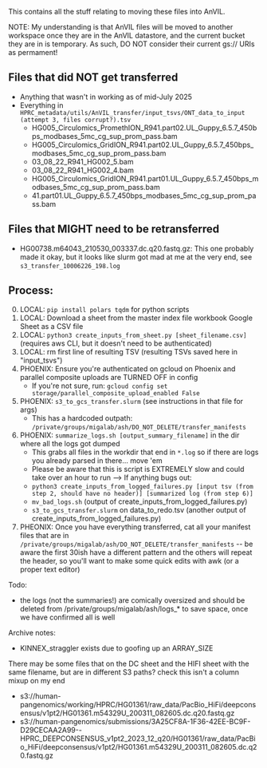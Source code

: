 This contains all the stuff relating to moving these files into AnVIL.

NOTE: My understanding is that AnVIL files will be moved to another workspace once they are in the AnVIL datastore, and the current bucket they are in is temporary. As such, DO NOT consider their current gs:// URIs as permament!

## Files that did NOT get transferred
* Anything that wasn't in working as of mid-July 2025
* Everything in `HPRC_metadata/utils/AnVIL_transfer/input_tsvs/ONT_data_to_input (attempt 3, files corrupt?).tsv`
	* HG005_Circulomics_PromethION_R941.part02.UL_Guppy_6.5.7_450bps_modbases_5mc_cg_sup_prom_pass.bam
	* HG005_Circulomics_GridION_R941.part02.UL_Guppy_6.5.7_450bps_modbases_5mc_cg_sup_prom_pass.bam
	* 03_08_22_R941_HG002_5.bam
	* 03_08_22_R941_HG002_4.bam
	* HG005_Circulomics_GridION_R941.part01.UL_Guppy_6.5.7_450bps_modbases_5mc_cg_sup_prom_pass.bam
	* 41.part01.UL_Guppy_6.5.7_450bps_modbases_5mc_cg_sup_prom_pass.bam

## Files that MIGHT need to be retransferred
* HG00738.m64043_210530_003337.dc.q20.fastq.gz: This one probably made it okay, but it looks like slurm got mad at me at the very end, see `s3_transfer_10006226_198.log`

## Process:
0. LOCAL: `pip install polars tqdm` for python scripts 
1. LOCAL: Download a sheet from the master index file workbook Google Sheet as a CSV file
2. LOCAL: `python3 create_inputs_from_sheet.py [sheet_filename.csv]` (requires aws CLI, but it doesn't need to be authenticated)
3. LOCAL: rm first line of resulting TSV (resulting TSVs saved here in "input_tsvs")
4. PHOENIX: Ensure you're authenticated on gcloud on Phoenix and parallel composite uploads are TURNED OFF in config
	* If you're not sure, run: `gcloud config set storage/parallel_composite_upload_enabled False`
5. PHOENIX: `s3_to_gcs_transfer.slurm` (see instructions in that file for args)
	* This has a hardcoded outpath: `/private/groups/migalab/ash/DO_NOT_DELETE/transfer_manifests`
6. PHOENIX: `summarize_logs.sh [output_summary_filename]` in the dir where all the logs got dumped
	* This grabs all files in the workdir that end in `*.log` so if there are logs you already parsed in there... move 'em
	* Please be aware that this is script is EXTREMELY slow and could take over an hour to run
--> If anything bugs out:
	* `python3 create_inputs_from_logged_failures.py [input tsv (from step 2, should have no header)] [summarized log (from step 6)]`
	* `mv_bad_logs.sh` (output of create_inputs_from_logged_failures.py)
	* `s3_to_gcs_transfer.slurm` on data_to_redo.tsv (another output of create_inputs_from_logged_failures.py)
7. PHEONIX: Once you have everything transferred, cat all your manifest files that are in `/private/groups/migalab/ash/DO_NOT_DELETE/transfer_manifests` -- be aware the first 30ish have a different pattern and the others will repeat the header, so you'll want to make some quick edits with awk (or a proper text editor)


Todo:
* the logs (not the summaries!) are comically oversized and should be deleted from /private/groups/migalab/ash/logs_* to save space, once we have confirmed all is well

Archive notes:
* KINNEX_straggler exists due to goofing up an ARRAY_SIZE






There may be some files that on the DC sheet and the HIFI sheet with the same filename, but are in different S3 paths? check this isn't a column mixup on my end
* s3://human-pangenomics/working/HPRC/HG01361/raw_data/PacBio_HiFi/deepconsensus/v1pt2/HG01361.m54329U_200311_082605.dc.q20.fastq.gz
* s3://human-pangenomics/submissions/3A25CF8A-1F36-42EE-BC9F-D29CECAA2A99--HPRC_DEEPCONSENSUS_v1pt2_2023_12_q20/HG01361/raw_data/PacBio_HiFi/deepconsensus/v1pt2/HG01361.m54329U_200311_082605.dc.q20.fastq.gz
